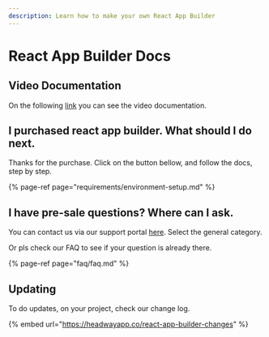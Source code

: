 ```yaml
---
description: Learn how to make your own React App Builder
---
```


# React App Builder Docs

## Video Documentation 

On the following [link](https://www.loom.com/share/folder/af2fe9e02cbe461badfda49547a64250) you can see the video documentation.

## I purchased react app builder. What should I do next.

Thanks for the purchase. Click on the button bellow, and follow the docs, step by step.

{% page-ref page="requirements/environment-setup.md" %}

## I have pre-sale questions? Where can I ask.

You can contact us via our support portal [here](https://mobidonia.support-hub.io).  Select the general category. 

Or pls check our FAQ to see if your question is already there.

{% page-ref page="faq/faq.md" %}

## Updating

To  do updates, on your project, check our change log. 

{% embed url="https://headwayapp.co/react-app-builder-changes" %}




